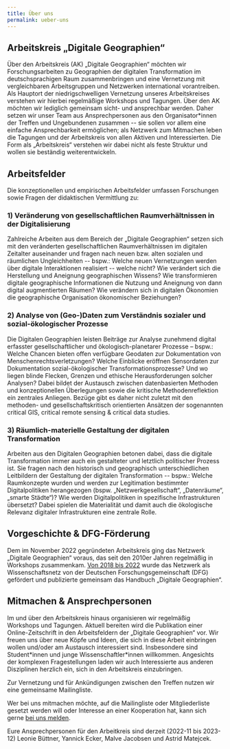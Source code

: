 ```yaml
---
title: Über uns
permalink: ueber-uns
---
```


## Arbeitskreis „Digitale Geographien“ 

Über den Arbeitskreis (AK) „Digitale Geographien“ möchten wir Forschungsarbeiten zu Geographien der digitalen Transformation im deutschsprachigen Raum zusammenbringen und eine Vernetzung mit vergleichbaren Arbeitsgruppen und Netzwerken international vorantreiben. Als Hauptort der niedrigschwelligen Vernetzung unseres Arbeitskreises verstehen wir hierbei regelmäßige Workshops und Tagungen. Über den AK möchten wir lediglich gemeinsam sicht- und ansprechbar werden. Daher setzen wir unser Team aus Ansprechpersonen aus den Organisator\*innen der Treffen und Ungebundenen zusammen -- sie sollen vor allem eine einfache Ansprechbarkeit ermöglichen; als Netzwerk zum Mitmachen leben die Tagungen und der Arbeitskreis von allen Aktiven und Interessierten. Die Form als „Arbeitskreis“ verstehen wir dabei nicht als feste Struktur und wollen sie beständig weiterentwickeln.

## Arbeitsfelder

Die konzeptionellen und empirischen Arbeitsfelder umfassen Forschungen sowie Fragen der didaktischen Vermittlung zu:

### 1) Veränderung von gesellschaftlichen Raumverhältnissen in der Digitalisierung

Zahlreiche Arbeiten aus dem Bereich der „Digitale Geographien“ setzen sich mit den veränderten gesellschaftlichen Raumverhältnissen im digitalen Zeitalter auseinander und fragen nach neuen bzw. alten sozialen und räumlichen Ungleichheiten -- bspw.: Welche neuen Vernetzungen werden über digitale Interaktionen realisiert -- welche nicht? Wie verändert sich die Herstellung und Aneignung geographischen Wissens? Wie transformieren digitale geographische Informationen die Nutzung und Aneignung von dann digital augmentierten Räumen? Wie verändern sich in digitalen Ökonomien die geographische Organisation ökonomischer Beziehungen? 

### 2) Analyse von (Geo-)Daten zum Verständnis sozialer und sozial-ökologischer Prozesse

Die Digitalen Geographien leisten Beiträge zur Analyse zunehmend digital erfasster gesellschaftlicher und ökologisch-planetarer Prozesse – bspw.: Welche Chancen bieten offen verfügbare Geodaten zur Dokumentation von Menschenrechtsverletzungen? Welche Einblicke eröffnen Sensordaten zur Dokumentation sozial-ökologischer Transformationsprozesse? Und wo liegen blinde Flecken, Grenzen und ethische Herausforderungen solcher Analysen? Dabei bildet der Austausch zwischen datenbasierten Methoden und konzeptionellen Überlegungen sowie die kritische Methodenreflektion ein zentrales Anliegen. Bezüge gibt es daher nicht zuletzt mit den methoden- und gesellschaftskritisch orientierten Ansätzen der sogenannten critical GIS, critical remote sensing & critical data studies.

### 3) Räumlich-materielle Gestaltung der digitalen Transformation 

Arbeiten aus den Digitalen Geographien betonen dabei, dass die digitale Transformation immer auch ein gestalteter und letztlich politischer Prozess ist. Sie fragen nach den historisch und geographisch unterschiedlichen Leitbildern der Gestaltung der digitalen Transformation -- bspw.: Welche Raumkonzepte wurden und werden zur Legitimation bestimmter Digitalpolitiken herangezogen (bspw. „Netzwerkgesellschaft“, „Datenräume“, „smarte Städte“)? Wie werden Digitalpolitiken in spezifische Infrastrukturen übersetzt? Dabei spielen die Materialität und damit auch die ökologische Relevanz digitaler Infrastrukturen eine zentrale Rolle.

## Vorgeschichte & DFG-Förderung

Dem im November 2022 gegründeten Arbeitskreis ging das Netzwerk „Digitale Geographien“ voraus, das seit den 2010er Jahren regelmäßig in Workshops zusammenkam. [Von 2018 bis 2022](/tags#DFG-Netzwerk) wurde das Netzwerk als Wissenschaftsnetz von der Deutschen Forschungsgemeinschaft (DFG) gefördert und publizierte gemeinsam das Handbuch „Digitale Geographien“.

## Mitmachen & Ansprechpersonen

Im und über den Arbeitskreis hinaus organisieren wir regelmäßig Workshops und Tagungen. Aktuell bereiten wird die Publikation einer Online-Zeitschrift in den Arbeitsfeldern der „Digitale Geographien“ vor. Wir freuen uns über neue Köpfe und Ideen, die sich in diese Arbeit einbringen wollen und/oder am Austausch interessiert sind. Insbesondere sind Student\*innen und junge Wissenschaftler\*innen willkommen. Angesichts der komplexen Fragestellungen laden wir auch Interessierte aus anderen Disziplinen herzlich ein, sich in den Arbeitskreis einzubringen. 

Zur Vernetzung und für Ankündigungen zwischen den Treffen nutzen wir eine gemeinsame Mailingliste.

Wer bei uns mitmachen möchte, auf die Mailingliste oder Mitgliederliste gesetzt werden will oder Interesse an einer Kooperation hat, kann sich gerne [bei uns melden](mailto:{{site.email}}).

Eure Ansprechpersonen für den Arbeitkreis sind derzeit (2022-11 bis 2023-12) Leonie Büttner, Yannick Ecker, Malve Jacobsen und Astrid Matejcek.

